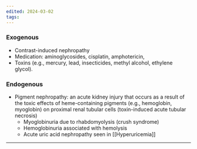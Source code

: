 ```yaml
---
edited: 2024-03-02
tags:
---
```

### Exogenous
- Contrast-induced nephropathy
- Medication: aminoglycosides, cisplatin, amphotericin, 
- Toxins (e.g., mercury, lead, insecticides, methyl alcohol, ethylene glycol).
### Endogenous
- Pigment nephropathy: an acute kidney injury that occurs as a result of the toxic effects of heme-containing pigments (e.g., hemoglobin, myoglobin) on proximal renal tubular cells (toxin-induced acute tubular necrosis)
	- Myoglobinuria due to rhabdomyolysis (crush syndrome)
	- Hemoglobinuria associated with hemolysis
	- Acute uric acid nephropathy seen in [[Hyperuricemia]] 

---
